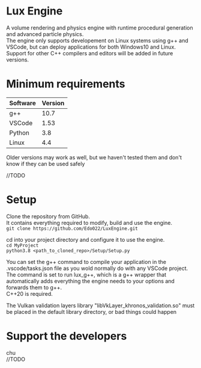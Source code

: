 # Lux Engine
A volume rendering and physics engine with runtime procedural generation and advanced particle physics.  
The engine only supports developement on Linux systems using g++ and VSCode,
but can deploy applications for both Windows10 and Linux.  
Support for other C++ compilers and editors will be added in future versions.

# Minimum requirements
| Software|Version|
|---------|-------|
| g++     | 10.7  |
| VSCode  | 1.53  |
| Python  | 3.8   |
| Linux   | 4.4   |

Older versions may work as well, but we haven't tested them and don't know if they can be used safely

//TODO

# Setup
Clone the repository from GitHub.  
It contains everything required to modify, build and use the engine.  
`git clone https://github.com/Edo022/LuxEngine.git`

cd into your project directory and configure it to use the engine.  
`cd MyProject`  
`python3.8 <path_to_cloned_repo>/Setup/Setup.py`

You can set the g++ command to compile your application in the .vscode/tasks.json file as you wold normally do with any VSCode project.  
The command is set to run lux_g++, which is a g++ wrapper that automatically adds everything the engine needs to your options and forwards them to g++.  
C++20 is required.

The Vulkan validation layers library "libVkLayer_khronos_validation.so" must be placed in the default library directory, or bad things could happen

# Support the developers
chu  
//TODO
